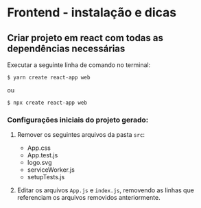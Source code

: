 # Frontend - instalação e dicas

## Criar projeto em react com todas as dependências necessárias
Executar a seguinte linha de comando no terminal:

`$ yarn create react-app web`

ou

`$ npx create react-app web`

### Configurações iniciais do projeto gerado:
1. Remover os seguintes arquivos da pasta `src`:
   - App.css
   - App.test.js
   - logo.svg
   - serviceWorker.js
   - setupTests.js

2. Editar os arquivos `App.js` e `index.js`, removendo as linhas que referenciam os arquivos removidos anteriormente.
